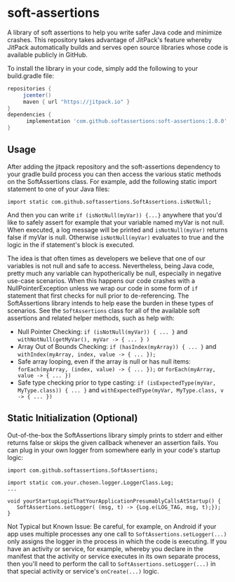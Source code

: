 # soft-assertions

A library of soft assertions to help you write safer Java code and minimize crashes. This
repository takes advantage of JitPack's feature whereby JitPack automatically builds and
serves open source libraries whose code is available publicly in GitHub.

To install the library in your code, simply add the following to your build.gradle file: 
 
   ```gradle
   repositories { 
        jcenter()
        maven { url "https://jitpack.io" }
   }
   dependencies {
         implementation 'com.github.softassertions:soft-assertions:1.0.0'
   }
   ```  
## Usage
After adding the jitpack repository and the soft-assertions dependency to your gradle build process you can then access the various static methods on the SoftAssertions class. For example, add the following static import statement to one of your Java files:
```
import static com.github.softassertions.SoftAssertions.isNotNull;
```
 
And then you can write `if (isNotNull(myVar)) {...}` anywhere that you'd like to safely assert for example that your variable named myVar is not null. When executed, a log message will be printed and `isNotNull(myVar)` returns false if myVar is null. Otherwise `isNotNull(myVar)` evaluates to true and the logic in the if statement's block is executed.

The idea is that often times as developers we believe that one of our variables is not null and safe to access. Nevertheless, being Java code, pretty much any variable can hypotherically be null, especially in negative use-case scenarios. When this happens our code crashes with a NullPointerException unless we wrap our code in some form of `if` statement that first checks for null prior to de-referencing. The SoftAssertions library intends to help ease the burden in these types of scenarios. See the `SoftAssertions` class for all of the available soft assertions and related helper methods, such as help with:

* Null Pointer Checking: `if (isNotNull(myVar)) { ... }` and `withNotNull(getMyVar(), myVar -> { ... } )`
* Array Out of Bounds Checking: `if (hasIndex(myArray)) { ... }` and `withIndex(myArray, index, value -> { ... });`
* Safe array looping, even if the array is null or has null items: `forEach(myArray, (index, value) -> { ... });` or `forEach(myArray, value -> { ... })`
* Safe type checking prior to type casting: `if (isExpectedType(myVar, MyType.class)) { ... }` and `withExpectedType(myVar, MyType.class, v -> { ... })`

## Static Initialization (Optional)
Out-of-the-box the SoftAssertions library simply prints to stderr and either returns false or skips the given callback whenever an assertion fails. You can plug in your own logger from somewhere early in your code's startup logic:

```
import com.github.softassertions.SoftAssertions;

import static com.your.chosen.logger.LoggerClass.Log;
...

void yourStartupLogicThatYourApplicationPresumablyCallsAtStartup() {
   SoftAssertions.setLogger( (msg, t) -> {Log.e(LOG_TAG, msg, t);});
}
```

Not Typical but Known Issue: Be careful, for example, on Android if your app uses multiple processes any one call to `SoftAssertions.setLogger(...)` only assigns the logger in the process in which the code is executing. If you have an activity or service, for example, whereby you declare in the manifest that the activity or service executes in its own separate process, then you'll need to perform the call to `SoftAssertions.setLogger(...)` in that special activity or service's `onCreate(...)` logic.
